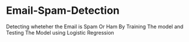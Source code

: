 # Email-Spam-Detection
Detecting wheteher the Email is Spam Or Ham By Training The model and Testing The Model using Logistic Regression
